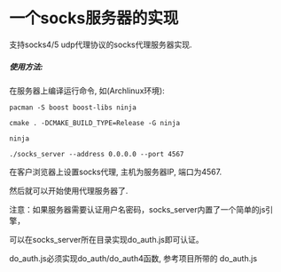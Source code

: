 一个socks服务器的实现
=====================

支持socks4/5 udp代理协议的socks代理服务器实现.


##### 使用方法:

在服务器上编译运行命令, 如(Archlinux环境):

```
pacman -S boost boost-libs ninja

cmake . -DCMAKE_BUILD_TYPE=Release -G ninja

ninja

./socks_server --address 0.0.0.0 --port 4567

```

在客户浏览器上设置socks代理, 主机为服务器IP, 端口为4567.

然后就可以开始使用代理服务器了.

注意：如果服务器需要认证用户名密码，socks_server内置了一个简单的js引擎，

可以在socks_server所在目录实现do_auth.js即可认证。

do_auth.js必须实现do_auth/do_auth4函数, 参考项目所带的 do_auth.js

